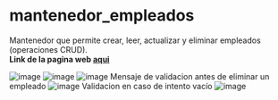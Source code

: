# mantenedor_empleados
Mantenedor que permite crear, leer, actualizar y eliminar empleados (operaciones CRUD).<br />
**Link de la pagina web [aqui](https://cr1stian111.github.io/mantenedor_empleados/)** <br />

![image](https://user-images.githubusercontent.com/97992147/172518868-5a512565-fee5-4b2c-a912-b54488098f71.png)
![image](https://user-images.githubusercontent.com/97992147/172518944-75c6a42d-f95b-47fb-a170-6bbba2ed19a6.png)
![image](https://user-images.githubusercontent.com/97992147/172519165-0ce8f4d9-4d41-4ae1-bcad-9e0e45da457a.png)
Mensaje de validacion antes de eliminar un empleado
![image](https://user-images.githubusercontent.com/97992147/172519002-f7ce0699-890b-4a96-9faa-0eab60276748.png)
Validacion en caso de intento vacío
![image](https://user-images.githubusercontent.com/97992147/172519066-bb734f86-7212-4894-90f6-b4b128dbb81b.png)

